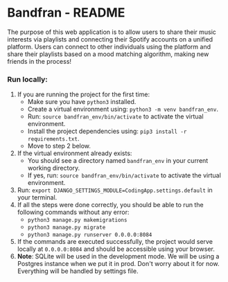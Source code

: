 # Bandfran - README

The purpose of this web application is to allow users to share their music interests via playlists and connecting their Spotify accounts on a unified platform. Users can connect to other individuals using the platform and share their playlists based on a mood matching algorithm, making new friends in the process! 

### Run locally:
1. If you are running the project for the first time:
    - Make sure you have ```python3``` installed.
    - Create a virtual environment using: ```python3 -m venv bandfran_env```.
    - Run: ```source bandfran_env/bin/activate``` to activate the virtual environment.
    - Install the project dependencies using: ```pip3 install -r requirements.txt```.
    - Move to step 2 below.
1. If the virtual environment already exists:
    - You should see a directory named ```bandfran_env``` in your current working directory.
    - If yes, run: ```source bandfran_env/bin/activate``` to activate the virtual environment.
2. Run: ```export DJANGO_SETTINGS_MODULE=CodingApp.settings.default``` in your terminal.
3. If all the steps were done correctly, you should be able to run the following commands without any error:
    - ```python3 manage.py makemigrations```
    - ```python3 manage.py migrate```
    - ```python3 manage.py runserver 0.0.0.0:8084```
4. If the commands are executed successfully, the project would serve locally at ```0.0.0.0:8084``` and should be accessible using your browser.
5. <b>Note</b>: SQLite will be used in the development mode. We will be using a Postgres instance when we put it in prod. Don't worry about it for now. Everything will be handled by settings file.
